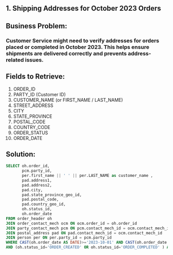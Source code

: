 ## 1. Shipping Addresses for October 2023 Orders
## Business Problem:
### Customer Service might need to verify addresses for orders placed or completed in October 2023. This helps ensure shipments are delivered correctly and prevents address-related issues.

## Fields to Retrieve:

1. ORDER_ID
2. PARTY_ID (Customer ID)
3. CUSTOMER_NAME (or FIRST_NAME / LAST_NAME)
4. STREET_ADDRESS
5. CITY
6. STATE_PROVINCE
7. POSTAL_CODE
8. COUNTRY_CODE
9. ORDER_STATUS
10. ORDER_DATE

## Solution:
```sql
SELECT oh.order_id,
       pcm.party_id,
       per.first_name || ' ' || per.LAST_NAME as customer_name ,
       pad.address1,
       pad.address2,
       pad.city,
       pad.state_province_geo_id,
       pad.postal_code,
       pad.country_geo_id,
       oh.status_id,
       oh.order_date 
FROM order_header oh
JOIN order_contact_mech ocm ON ocm.order_id = oh.order_id 
JOIN party_contact_mech pcm ON pcm.contact_mech_id = ocm.contact_mech_id
JOIN postal_address pad ON pad.contact_mech_id = ocm.contact_mech_id
JOIN person per ON per.party_id = pcm.party_id
WHERE CAST(oh.order_date AS DATE)>='2023-10-01' AND CAST(oh.order_date AS DATE)<='2023-10-31'
AND (oh.status_id='ORDER_CREATED' OR oh.status_id='ORDER_COMPLETED' ) AND ocm.CONTACT_MECH_PURPOSE_TYPE_ID='SHIPPING_LOCATION';

```
